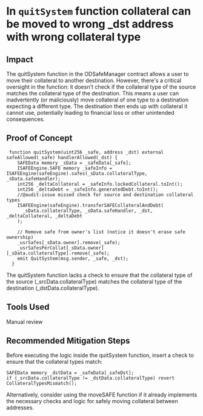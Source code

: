 # In `quitSystem` function collateral can be moved to wrong _dst address with wrong collateral type

## Impact
The quitSystem function in the ODSafeManager contract allows a user to move their collateral to another destination. However, there's a critical oversight in the function: it doesn't check if the collateral type of the source matches the collateral type of the destination. This means a user can inadvertently (or maliciously) move collateral of one type to a destination expecting a different type. The destination then ends up with collateral it cannot use, potentially leading to financial loss or other unintended consequences.

## Proof of Concept
```
 function quitSystem(uint256 _safe, address _dst) external safeAllowed(_safe) handlerAllowed(_dst) {
    SAFEData memory _sData = _safeData[_safe];
    ISAFEEngine.SAFE memory _safeInfo = ISAFEEngine(safeEngine).safes(_sData.collateralType, _sData.safeHandler);
    int256 _deltaCollateral = _safeInfo.lockedCollateral.toInt();
    int256 _deltaDebt = _safeInfo.generatedDebt.toInt();
    //@audit-issue missed check for source and destination collateral types
    ISAFEEngine(safeEngine).transferSAFECollateralAndDebt(
      _sData.collateralType, _sData.safeHandler, _dst, _deltaCollateral, _deltaDebt
    );

    // Remove safe from owner's list (notice it doesn't erase safe ownership)
    _usrSafes[_sData.owner].remove(_safe);
    _usrSafesPerCollat[_sData.owner][_sData.collateralType].remove(_safe);
    emit QuitSystem(msg.sender, _safe, _dst);
  }
```

The quitSystem function lacks a check to ensure that the collateral type of the source (_srcData.collateralType) matches the collateral type of the destination (_dstData.collateralType).

## Tools Used
Manual review

## Recommended Mitigation Steps
Before executing the logic inside the quitSystem function, insert a check to ensure that the collateral types match:
```
SAFEData memory _dstData = _safeData[_safeDst];
if (_srcData.collateralType != _dstData.collateralType) revert CollateralTypesMismatch();
```
Alternatively, consider using the moveSAFE function if it already implements the necessary checks and logic for safely moving collateral between addresses.


